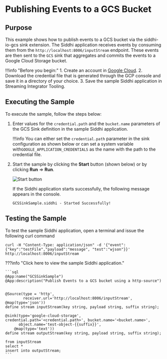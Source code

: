 # Publishing Events to a GCS Bucket

## Purpose

This example shows how to publish events to a GCS bucket via the siddhi-io-gcs sink extension. The Siddhi application receives events by consuming them from the `http://localhost:8006/inputStream` endpoint. These events are then sent to the `GCS` sink that aggregates and commits the events to a Google Cloud Storage bucket.

!!!info "Before you begin:"
    1. Create an account in [Google Cloud](https://cloud.google.com/).
    2. Download the credential file that is generated through the GCP console and save it in a directory of your choice.
    3. Save the sample Siddhi application in Streaming Integrator Tooling.


## Executing the Sample

To execute the sample, follow the steps below:

1. Enter values for the `credential.path` and the `bucket.name` parameters of the GCS Sink definition in the sample Siddhi application.

    !!!info
        You can either set the `credential.path` parameter in the sink configuration as shown below or can set a system variable with`GOOGLE_APPLICATION_CREDENTIALS` as the name with the path to the credential file.

2. Start the sample by clicking the **Start** button (shown below) or by clicking **Run** => **Run**.

    ![Start button](../../images/amazon-s3-sink-sample/start.png)

    If the Siddhi application starts successfully, the following message appears in the console.

    `GCSSinkSample.siddhi - Started Successfully!`

## Testing the Sample

To test the sample Siddhi application, open a terminal and issue the following curl command

`curl -H "Content-Type: application/json" -d '{"event":{"key":"testFile","payload":"message", "test":"wjson"}}' http://localhost:8006/inputStream`

???info "Click here to view the sample Siddhi application."

    ```sql
    @App:name("GCSSinkSample")
    @App:description("Publish Events to a GCS bucket using a http-source")


    @Source(type = 'http',
            receiver.url='http://localhost:8006/inputStream', @map(type='json'))
    define stream inputStream(key string, payload string, suffix string);

    @sink(type='google-cloud-storage', credential.path='<credential.path>', bucket.name='<bucket.name>',
          object.name='test-object-{{suffix}}',
        @map(type='text'))
    define stream outputStream(key string, payload string, suffix string);

    from inputStream
    select *
    insert into outputStream;
    ```